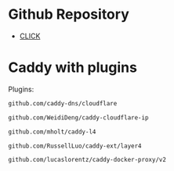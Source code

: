 # Github Repository

- [CLICK](https://github.com/igorferreir4/docker/tree/main/imagens)

# Caddy with plugins

Plugins:
```sh
github.com/caddy-dns/cloudflare

github.com/WeidiDeng/caddy-cloudflare-ip

github.com/mholt/caddy-l4

github.com/RussellLuo/caddy-ext/layer4

github.com/lucaslorentz/caddy-docker-proxy/v2
```